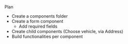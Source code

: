 Plan

- Create a components folder
- Create a form component
  - Add required fields
- Create child components (Choose vehicle, via Address)
- Build functionalities per component
